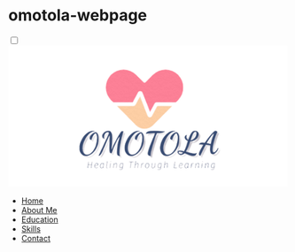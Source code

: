 # omotola-webpage
<!DOCTYPE html>
<html lang="en">
<head>
    <meta charset="UTF-8">
    <meta http-equiv="X-UA-Compatible" content="IE=edge">
    <meta name="viewport" content="width=device-width, initial-scale=1.0">
    <link rel="stylesheet" href="style.css">
    <link rel="stylesheet" href="https://cdnjs.cloudflare.com/ajax/libs/font-awesome/5.15.4/css/all.min.css">
    <title>Omotola</title>
</head>
<body>
    <div class="navbar">
        <nav>
            <input type="checkbox" id="check">
            <label for="check" class="checkbtn">
                <i class="fas fa-bars"></i>
            </label>
            <img class="logo" src="/omotolalogo2-removebg-preview.png" alt="">
            <ul>
                <li><a class="navbar-links" href="#home">Home</a></li>
                <li><a class="navbar-links" href="#about">About Me</a></li>
                <li><a class="navbar-links" href="#education">Education</a></li>
                <li><a class="navbar-links" href="#skills">Skills</a></li>
                <li><a class="navbar-links" href="#contact">Contact</a></li>
            </ul>
        </nav>
    </div>
    <section class="first-section">
        <!-- Content for first section -->
    </section>
    <section class="about-section" id="about">
        <!-- Content for about section -->
    </section>
    <section class="education-section" id="education">
        <!-- Content for education section -->
    </section>
    <section class="skill" id="skills">
        <!-- Content for skills section -->
    </section>
    <section id="newsletter" class="newsletter-section">
        <!-- Content for newsletter section -->
    </section>
    <section id="contact" class="contact-section">
        <!-- Content for contact section -->
    </section>
    <footer class="footer-section">
        <!-- Content for footer section -->
    </footer>
</body>
</html>

